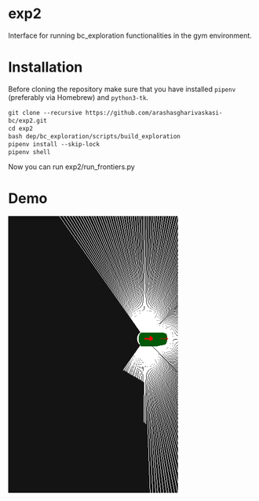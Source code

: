 # exp2
Interface for running bc_exploration functionalities in the gym environment.

# Installation
Before cloning the repository make sure that you have installed `pipenv` (preferably via Homebrew) and `python3-tk`.

```shell
git clone --recursive https://github.com/arashasgharivaskasi-bc/exp2.git
cd exp2
bash dep/bc_exploration/scripts/build_exploration
pipenv install --skip-lock
pipenv shell
```

Now you can run exp2/run_frontiers.py

# Demo
![Center](demo/gym_visualization1.gif)
